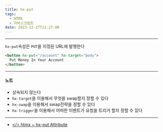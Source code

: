 ```yaml
---
title: hx-put
tags:
  - HTMX
  - 자바스크립트
date: 2023-12-27T11:27:00
---
```

---

`hx-put`속성은 `PUT`을 지정된 URL에 발행한다

```html
<button hx-put="/account" hx-target="body">
  Put Money In Your Account
</button>
```

---

#### 노트

- 상속되지 않는다
- `hx-target`을 이용해서 무엇을 swap할지 정할 수 있다
- `hx-swap`을 이용해서 swap전략을 정할 수 있다
- `hx-trigger`을 이용해서 어떠한 이벤트가 요청을 트리거 할지 정할 수 있다

---

- [</> htmx ~ hx-put Attribute](https://htmx.org/attributes/hx-put/)

